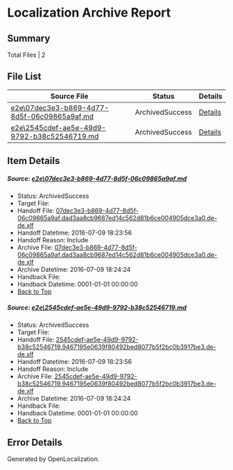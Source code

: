 # <a name='report-top'></a> Localization Archive Report

## Summary
 Total Files | 2

## File List
 Source File | Status | Details 
 ----------- | ------ | ------- 
 [e2e\07dec3e3-b869-4d77-8d5f-06c09865a9af.md](https://github.com/OpenLocalizationTestOrg/oltest/blob/4c8fcd6eff2c09d49e73d7c1f83c17f4ced7d9d9/e2e/07dec3e3-b869-4d77-8d5f-06c09865a9af.md) | ArchivedSuccess | [Details](#d9201ccadbf30f1791d98eaa8941b51e9cbd51f61)
 [e2e\2545cdef-ae5e-49d9-9792-b38c52546719.md](https://github.com/OpenLocalizationTestOrg/oltest/blob/4c8fcd6eff2c09d49e73d7c1f83c17f4ced7d9d9/e2e/2545cdef-ae5e-49d9-9792-b38c52546719.md) | ArchivedSuccess | [Details](#48a2218c81dee7cfe7c0db37e3226d50926ae6902)

## Item Details
##### <a name='d9201ccadbf30f1791d98eaa8941b51e9cbd51f61'></a> Source: [e2e\07dec3e3-b869-4d77-8d5f-06c09865a9af.md](https://github.com/OpenLocalizationTestOrg/oltest/blob/4c8fcd6eff2c09d49e73d7c1f83c17f4ced7d9d9/e2e/07dec3e3-b869-4d77-8d5f-06c09865a9af.md)
* Status: ArchivedSuccess
* Target File: 
* Handoff File: [07dec3e3-b869-4d77-8d5f-06c09865a9af.dad3aa8cb9687ed14c562d81b6ce004905dce3a0.de-de.xlf](https://github.com/OpenLocalizationTestOrg/olhandoff-e2e/blob/9a8076dfdb2c834c045ce0412c072b32d2a778ed/ol-handoff/OpenLocalizationTestOrg/oltest-dede-fly/ci/ht/07dec3e3-b869-4d77-8d5f-06c09865a9af.dad3aa8cb9687ed14c562d81b6ce004905dce3a0.de-de.xlf)
* Handoff Datetime: 2016-07-09 18:23:56
* Handoff Reason: Include
* Archive File: [07dec3e3-b869-4d77-8d5f-06c09865a9af.dad3aa8cb9687ed14c562d81b6ce004905dce3a0.de-de.xlf](https://github.com/OpenLocalizationTestOrg/olhandoff-e2e/blob/3a627b3409239ddc18d9d2f6ef2dda4d03013195/ol-archive/OpenLocalizationTestOrg/oltest-dede-fly/ci/ht/07dec3e3-b869-4d77-8d5f-06c09865a9af.dad3aa8cb9687ed14c562d81b6ce004905dce3a0.de-de.xlf)
* Archive Datetime: 2016-07-09 18:24:24
* Handback File: 
* Handback Datetime: 0001-01-01 00:00:00
* [Back to Top](#report-top)

##### <a name='48a2218c81dee7cfe7c0db37e3226d50926ae6902'></a> Source: [e2e\2545cdef-ae5e-49d9-9792-b38c52546719.md](https://github.com/OpenLocalizationTestOrg/oltest/blob/4c8fcd6eff2c09d49e73d7c1f83c17f4ced7d9d9/e2e/2545cdef-ae5e-49d9-9792-b38c52546719.md)
* Status: ArchivedSuccess
* Target File: 
* Handoff File: [2545cdef-ae5e-49d9-9792-b38c52546719.9467195e0639f80492bed8077b5f2bc0b3917be3.de-de.xlf](https://github.com/OpenLocalizationTestOrg/olhandoff-e2e/blob/9a8076dfdb2c834c045ce0412c072b32d2a778ed/ol-handoff/OpenLocalizationTestOrg/oltest-dede-fly/ci/ht/2545cdef-ae5e-49d9-9792-b38c52546719.9467195e0639f80492bed8077b5f2bc0b3917be3.de-de.xlf)
* Handoff Datetime: 2016-07-09 18:23:56
* Handoff Reason: Include
* Archive File: [2545cdef-ae5e-49d9-9792-b38c52546719.9467195e0639f80492bed8077b5f2bc0b3917be3.de-de.xlf](https://github.com/OpenLocalizationTestOrg/olhandoff-e2e/blob/3a627b3409239ddc18d9d2f6ef2dda4d03013195/ol-archive/OpenLocalizationTestOrg/oltest-dede-fly/ci/ht/2545cdef-ae5e-49d9-9792-b38c52546719.9467195e0639f80492bed8077b5f2bc0b3917be3.de-de.xlf)
* Archive Datetime: 2016-07-09 18:24:24
* Handback File: 
* Handback Datetime: 0001-01-01 00:00:00
* [Back to Top](#report-top)


## Error Details

Generated by OpenLocalization.
